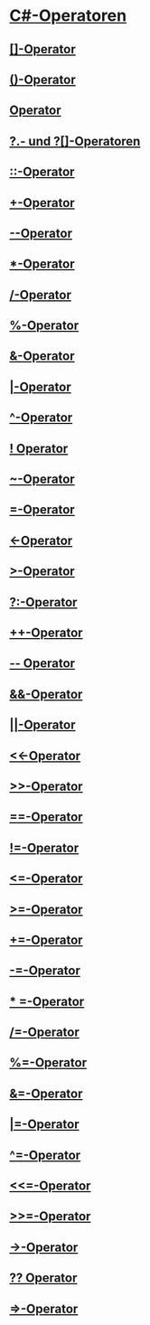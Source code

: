 # [C#-Operatoren](index.md)
## [[]-Operator](index-operator.md)
## [()-Operator](invocation-operator.md)
## [ Operator](member-access-operator.md)
## [?.- und ?[]-Operatoren](null-conditional-operators.md)
## [::-Operator](namespace-alias-qualifer.md)
## [+-Operator](addition-operator.md)
## [--Operator](subtraction-operator.md)
## [*-Operator](multiplication-operator.md)
## [/-Operator](division-operator.md)
## [%-Operator](modulus-operator.md)
## [&-Operator](and-operator.md)
## [|-Operator](or-operator.md)
## [^-Operator](xor-operator.md)
## [! Operator](logical-negation-operator.md)
## [~-Operator](bitwise-complement-operator.md)
## [=-Operator](assignment-operator.md)
## [<-Operator](less-than-operator.md)
## [>-Operator](greater-than-operator.md)
## [?:-Operator](conditional-operator.md)
## [++-Operator](increment-operator.md)
## [-- Operator](decrement-operator.md)
## [&&-Operator](conditional-and-operator.md)
## [||-Operator](conditional-or-operator.md)
## [<<-Operator](left-shift-operator.md)
## [>>-Operator](right-shift-operator.md)
## [==-Operator](equality-comparison-operator.md)
## [!=-Operator](not-equal-operator.md)
## [<=-Operator](less-than-equal-operator.md)
## [>=-Operator](greater-than-equal-operator.md)
## [+=-Operator](addition-assignment-operator.md)
## [-=-Operator](subtraction-assignment-operator.md)
## [* =-Operator](multiplication-assignment-operator.md)
## [/=-Operator](division-assignment-operator.md)
## [%=-Operator](modulus-assignment-operator.md)
## [&=-Operator](and-assignment-operator.md)
## [|=-Operator](or-assignment-operator.md)
## [^=-Operator](xor-assignment-operator.md)
## [<<=-Operator](left-shift-assignment-operator.md)
## [>>=-Operator](right-shift-assignment-operator.md)
## [->-Operator](dereference-operator.md)
## [?? Operator](null-conditional-operator.md)
## [=>-Operator](lambda-operator.md)
